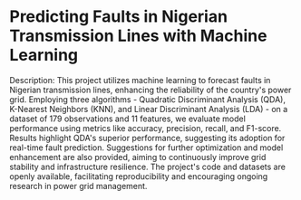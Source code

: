 # Predicting Faults in Nigerian Transmission Lines with Machine Learning

Description:
This project utilizes machine learning to forecast faults in Nigerian transmission lines, enhancing the reliability of the country's power grid. Employing three algorithms - Quadratic Discriminant Analysis (QDA), K-Nearest Neighbors (KNN), and Linear Discriminant Analysis (LDA) - on a dataset of 179 observations and 11 features, we evaluate model performance using metrics like accuracy, precision, recall, and F1-score. Results highlight QDA's superior performance, suggesting its adoption for real-time fault prediction. Suggestions for further optimization and model enhancement are also provided, aiming to continuously improve grid stability and infrastructure resilience. The project's code and datasets are openly available, facilitating reproducibility and encouraging ongoing research in power grid management. 
